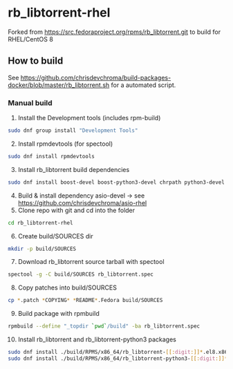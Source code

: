 # rb_libtorrent-rhel
Forked from https://src.fedoraproject.org/rpms/rb_libtorrent.git to build for RHEL/CentOS 8

## How to build
See https://github.com/chrisdevchroma/build-packages-docker/blob/master/rb_libtorrent.sh for a automated script.

### Manual build
1. Install the Development tools (includes rpm-build)
```bash
sudo dnf group install "Development Tools"
```
2. Install rpmdevtools (for spectool)
```bash
sudo dnf install rpmdevtools
```
3. Install rb_libtorrent build dependencies
```bash
sudo dnf install boost-devel boost-python3-devel chrpath python3-devel
```
4. Build & install dependency asio-devel -> see https://github.com/chrisdevchroma/asio-rhel
5. Clone repo with git and cd into the folder
```bash
cd rb_libtorrent-rhel
```
6. Create build/SOURCES dir
```bash
mkdir -p build/SOURCES
```
7. Download rb_libtorrent source tarball with spectool
```bash
spectool -g -C build/SOURCES rb_libtorrent.spec
```
8. Copy patches into build/SOURCES
```bash
cp *.patch *COPYING* *README*.Fedora build/SOURCES
```
9. Build package with rpmbuild
```bash
rpmbuild --define "_topdir `pwd`/build" -ba rb_libtorrent.spec
```
10. Install rb_libtorrent and rb_libtorrent-python3 packages
```bash
sudo dnf install ./build/RPMS/x86_64/rb_libtorrent-[[:digit:]]*.el8.x86_64.rpm
sudo dnf install ./build/RPMS/x86_64/rb_libtorrent-python3-[[:digit:]]*.el8.x86_64.rpm
```
